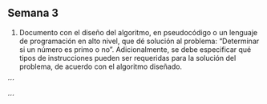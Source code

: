 
## Semana 3

1. Documento con el diseño del algoritmo, en pseudocódigo o un lenguaje de
programación en alto nivel, que dé solución al problema: “Determinar si un número es
primo o no”. Adicionalmente, se debe especificar qué tipos de instrucciones pueden ser
requeridas para la solución del problema, de acuerdo con el algoritmo diseñado. 

´´´

´´´